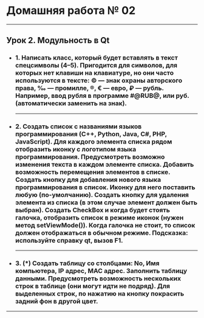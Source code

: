 # Домашняя работа № 02
-------------------------------

## Урок 2. Модульность в Qt

- ### 1. Написать класс, который будет вставлять в текст спецсимволы (4–5). Пригодится для символов, для которых нет клавиши на клавиатуре, но они часто используются в тексте: © — знак охраны авторского права, ‰ — промилле, ®, € — евро, ₽ — рубль. Например, ввод рубля в программе #@RUB@, или руб. (автоматически заменить на знак).

    -------------------------------
- ### 2. Создать список с названиями языков программирования (С++, Python, Java, C#, PHP, JavaScript). Для каждого элемента списка рядом отобразить иконку с логотипом языка программирования. Предусмотреть возможно изменения текста в каждом элементе списка. Добавить возможность перемещения элементов в списке. Создать кнопку для добавления нового языка программирования в список. Иконку для него поставить любую (по-умолчанию). Создать кнопку для удаления элемента из списка (в этом случае элемент должен быть выбран). Создать CheckBox и когда будет стоять галочка, отобразить список в режиме иконок (нужен метод setViewMode()). Когда галочка не стоит, то список должен отображаться в обычном режиме. Подсказка: используйте справку qt, вызов F1.

    
    -------------------------------
- ### 3. (\*) Создать таблицу со столбцами: No, Имя компьютера, IP адрес, MAC адрес. Заполнить таблицу данными. Предусмотреть возможность нескольких строк в таблице (они могут идти не подряд). Для выделенных строк, по нажатию на кнопку покрасить задний фон в другой цвет.

-------------------------------
